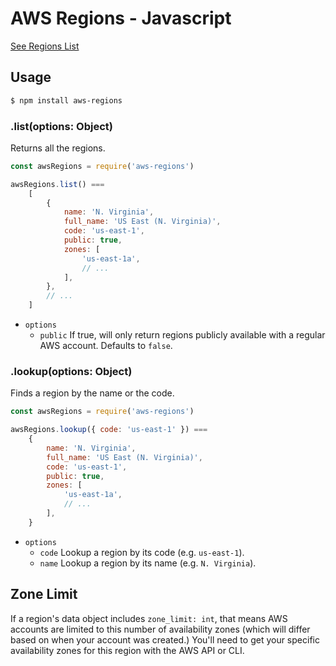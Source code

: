 # AWS Regions - Javascript

[See Regions List](../readme.md)

## Usage

```bash
$ npm install aws-regions
```

### .list(options: Object)

Returns all the regions.

```javascript
const awsRegions = require('aws-regions')

awsRegions.list() ===
	[
		{
			name: 'N. Virginia',
			full_name: 'US East (N. Virginia)',
			code: 'us-east-1',
			public: true,
			zones: [
				'us-east-1a',
				// ...
			],
		},
		// ...
	]
```

- `options`
	- `public` If true, will only return regions publicly available with a regular AWS account. Defaults to `false`.

### .lookup(options: Object)

Finds a region by the name or the code.

```javascript
const awsRegions = require('aws-regions')

awsRegions.lookup({ code: 'us-east-1' }) ===
	{
		name: 'N. Virginia',
		full_name: 'US East (N. Virginia)',
		code: 'us-east-1',
		public: true,
		zones: [
			'us-east-1a',
			// ...
		],
	}
```

- `options`
	- `code` Lookup a region by its code (e.g. `us-east-1`).
	- `name` Lookup a region by its name (e.g. `N. Virginia`).


## Zone Limit

If a region's data object includes `zone_limit: int`, that means AWS accounts are limited to this number of availability zones (which will differ based on when your account was created.) You'll need to get your specific availability zones for this region with the AWS API or CLI.
